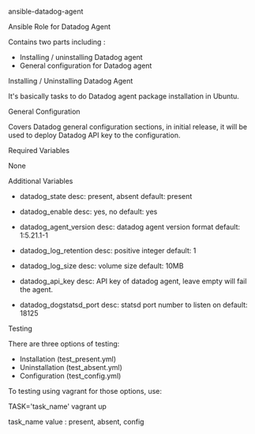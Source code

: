 ansible-datadog-agent

Ansible Role for Datadog Agent

Contains two parts including :
- Installing / uninstalling Datadog agent
- General configuration for Datadog agent

Installing / Uninstalling Datadog Agent

It's basically tasks to do Datadog agent package installation in Ubuntu.

General Configuration

Covers Datadog general configuration sections, in initial release, it will be used to deploy Datadog API key to the configuration.

Required Variables

None

Additional Variables
- datadog_state
  desc: present, absent
  default: present

- datadog_enable
  desc: yes, no
  default: yes

- datadog_agent_version
  desc: datadog agent version format
  default: 1:5.21.1-1

- datadog_log_retention
  desc: positive integer
  default: 1

- datadog_log_size
  desc: volume size
  default: 10MB

- datadog_api_key
  desc: API key of datadog agent, leave empty will fail the agent.

- datadog_dogstatsd_port
  desc: statsd port number to listen on
  default: 18125

Testing

There are three options of testing:
- Installation (test_present.yml)
- Uninstallation (test_absent.yml)
- Configuration (test_config.yml)

To testing using vagrant for those options, use:

TASK='task_name' vagrant up

task_name value : present, absent, config
